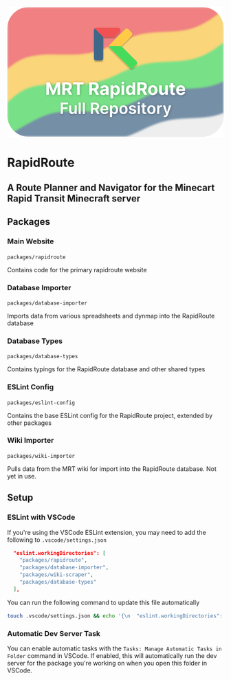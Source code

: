 <img src="./packages/rapidroute/src/assets/images/global/base_graphic.svg">

# RapidRoute

## A Route Planner and Navigator for the Minecart Rapid Transit Minecraft server

## Packages

### Main Website

`packages/rapidroute`

Contains code for the primary rapidroute website

### Database Importer

`packages/database-importer`

Imports data from various spreadsheets and dynmap into the RapidRoute database

### Database Types

`packages/database-types`

Contains typings for the RapidRoute database and other shared types

### ESLint Config

`packages/eslint-config`

Contains the base ESLint config for the RapidRoute project, extended by other packages

### Wiki Importer

`packages/wiki-importer`

Pulls data from the MRT wiki for import into the RapidRoute database. Not yet in use.

## Setup

### ESLint with VSCode

If you're using the VSCode ESLint extension, you may need to add the following to `.vscode/settings.json`

```json
  "eslint.workingDirectories": [
    "packages/rapidroute",
    "packages/database-importer",
    "packages/wiki-scraper",
    "packages/database-types"
  ],
```

You can run the following command to update this file automatically

```bash
touch .vscode/settings.json && echo '{\n  "eslint.workingDirectories": [\n    "packages/rapidroute",\n    "packages/database-importer",\n    "packages/wiki-scraper",\n "packages/database-types"]\n}' > .vscode/settings.json
```

### Automatic Dev Server Task

You can enable automatic tasks with the `Tasks: Manage Automatic Tasks in Folder` command in VSCode. If enabled, this will automatically run the dev server for the package you're working on when you open this folder in VSCode.
